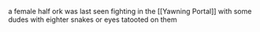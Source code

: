 a female half ork was last seen fighting in the [[Yawning Portal]] with some dudes with eighter snakes or eyes tatooted on them